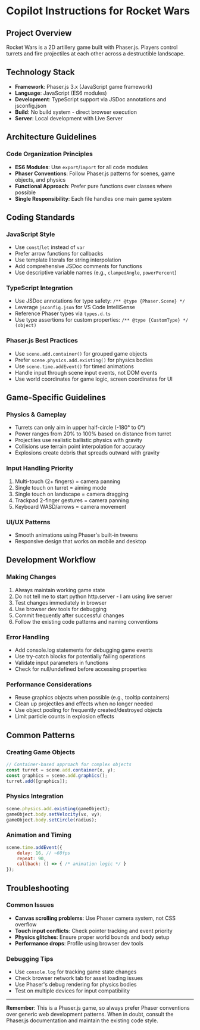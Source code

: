 # Copilot Instructions for Rocket Wars

## Project Overview
Rocket Wars is a 2D artillery game built with Phaser.js. Players control turrets and fire projectiles at each other across a destructible landscape.

## Technology Stack
- **Framework**: Phaser.js 3.x (JavaScript game framework)
- **Language**: JavaScript (ES6 modules)
- **Development**: TypeScript support via JSDoc annotations and jsconfig.json
- **Build**: No build system - direct browser execution
- **Server**: Local development with Live Server

## Architecture Guidelines

### Code Organization Principles
- **ES6 Modules**: Use `export`/`import` for all code modules
- **Phaser Conventions**: Follow Phaser.js patterns for scenes, game objects, and physics
- **Functional Approach**: Prefer pure functions over classes where possible
- **Single Responsibility**: Each file handles one main game system

## Coding Standards

### JavaScript Style
- Use `const`/`let` instead of `var`
- Prefer arrow functions for callbacks
- Use template literals for string interpolation
- Add comprehensive JSDoc comments for functions
- Use descriptive variable names (e.g., `clampedAngle`, `powerPercent`)

### TypeScript Integration
- Use JSDoc annotations for type safety: `/** @type {Phaser.Scene} */`
- Leverage `jsconfig.json` for VS Code IntelliSense
- Reference Phaser types via `types.d.ts`
- Use type assertions for custom properties: `/** @type {CustomType} */ (object)`

### Phaser.js Best Practices
- Use `scene.add.container()` for grouped game objects
- Prefer `scene.physics.add.existing()` for physics bodies
- Use `scene.time.addEvent()` for timed animations
- Handle input through scene input events, not DOM events
- Use world coordinates for game logic, screen coordinates for UI

## Game-Specific Guidelines

### Physics & Gameplay
- Turrets can only aim in upper half-circle (-180° to 0°)
- Power ranges from 20% to 100% based on distance from turret
- Projectiles use realistic ballistic physics with gravity
- Collisions use terrain point interpolation for accuracy
- Explosions create debris that spreads outward with gravity

### Input Handling Priority
1. Multi-touch (2+ fingers) = camera panning
2. Single touch on turret = aiming mode
3. Single touch on landscape = camera dragging
4. Trackpad 2-finger gestures = camera panning
5. Keyboard WASD/arrows = camera movement

### UI/UX Patterns
- Smooth animations using Phaser's built-in tweens
- Responsive design that works on mobile and desktop

## Development Workflow

### Making Changes
1. Always maintain working game state
2. Do not tell me to start python http.server - I am using live server
3. Test changes immediately in browser
4. Use browser dev tools for debugging
5. Commit frequently after successful changes
6. Follow the existing code patterns and naming conventions

### Error Handling
- Add console.log statements for debugging game events
- Use try-catch blocks for potentially failing operations
- Validate input parameters in functions
- Check for null/undefined before accessing properties

### Performance Considerations
- Reuse graphics objects when possible (e.g., tooltip containers)
- Clean up projectiles and effects when no longer needed
- Use object pooling for frequently created/destroyed objects
- Limit particle counts in explosion effects

## Common Patterns

### Creating Game Objects
```javascript
// Container-based approach for complex objects
const turret = scene.add.container(x, y);
const graphics = scene.add.graphics();
turret.add([graphics]);
```

### Physics Integration
```javascript
scene.physics.add.existing(gameObject);
gameObject.body.setVelocity(vx, vy);
gameObject.body.setCircle(radius);
```

### Animation and Timing
```javascript
scene.time.addEvent({
    delay: 16, // ~60fps
    repeat: 90,
    callback: () => { /* animation logic */ }
});
```

## Troubleshooting

### Common Issues
- **Canvas scrolling problems**: Use Phaser camera system, not CSS overflow
- **Touch input conflicts**: Check pointer tracking and event priority
- **Physics glitches**: Ensure proper world bounds and body setup
- **Performance drops**: Profile using browser dev tools

### Debugging Tips
- Use `console.log` for tracking game state changes
- Check browser network tab for asset loading issues
- Use Phaser's debug rendering for physics bodies
- Test on multiple devices for input compatibility

---

**Remember**: This is a Phaser.js game, so always prefer Phaser conventions over generic web development patterns. When in doubt, consult the Phaser.js documentation and maintain the existing code style.

